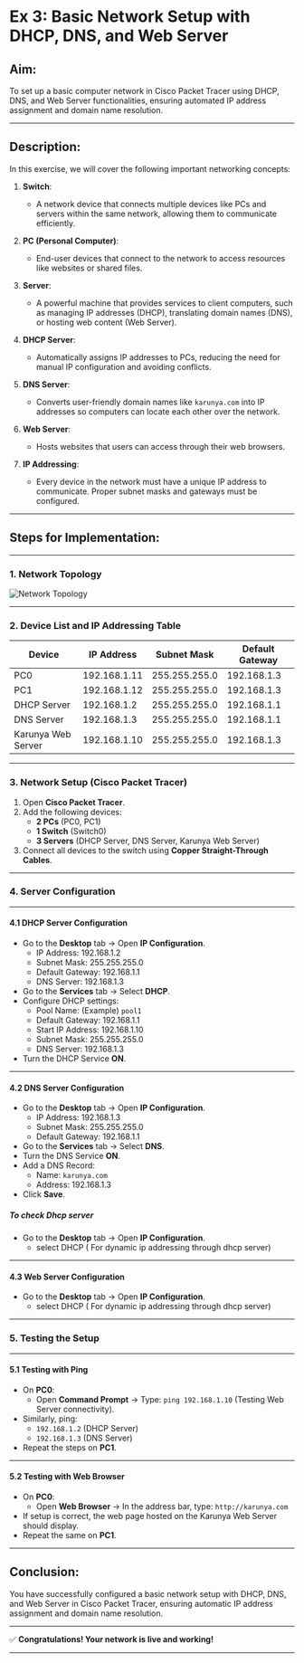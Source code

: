 # Ex 3: Basic Network Setup with DHCP, DNS, and Web Server

## Aim:
To set up a basic computer network in Cisco Packet Tracer using DHCP, DNS, and Web Server functionalities, ensuring automated IP address assignment and domain name resolution.

---

## Description:
In this exercise, we will cover the following important networking concepts:

1. **Switch**:  
   - A network device that connects multiple devices like PCs and servers within the same network, allowing them to communicate efficiently.

2. **PC (Personal Computer)**:  
   - End-user devices that connect to the network to access resources like websites or shared files.

3. **Server**:  
   - A powerful machine that provides services to client computers, such as managing IP addresses (DHCP), translating domain names (DNS), or hosting web content (Web Server).

4. **DHCP Server**:  
   - Automatically assigns IP addresses to PCs, reducing the need for manual IP configuration and avoiding conflicts.

5. **DNS Server**:  
   - Converts user-friendly domain names like `karunya.com` into IP addresses so computers can locate each other over the network.

6. **Web Server**:  
   - Hosts websites that users can access through their web browsers.

7. **IP Addressing**:  
   - Every device in the network must have a unique IP address to communicate. Proper subnet masks and gateways must be configured.

---

## Steps for Implementation:

---

### 1. Network Topology

![Network Topology](./246b38fc-16de-4a32-8b9c-4ee0b7769a9b.png)

---

### 2. Device List and IP Addressing Table

| Device             | IP Address      | Subnet Mask       | Default Gateway  |
|--------------------|-----------------|-------------------|------------------|
| PC0                | 192.168.1.11     | 255.255.255.0     | 192.168.1.3      |
| PC1                | 192.168.1.12     | 255.255.255.0     | 192.168.1.3      |
| DHCP Server        | 192.168.1.2      | 255.255.255.0     | 192.168.1.1      |
| DNS Server         | 192.168.1.3      | 255.255.255.0     | 192.168.1.1      |
| Karunya Web Server | 192.168.1.10     | 255.255.255.0     | 192.168.1.3      |

---

### 3. Network Setup (Cisco Packet Tracer)

1. Open **Cisco Packet Tracer**.
2. Add the following devices:
   - **2 PCs** (PC0, PC1)
   - **1 Switch** (Switch0)
   - **3 Servers** (DHCP Server, DNS Server, Karunya Web Server)
3. Connect all devices to the switch using **Copper Straight-Through Cables**.

---

### 4. Server Configuration

---

#### 4.1 DHCP Server Configuration

- Go to the **Desktop** tab → Open **IP Configuration**.
  - IP Address: 192.168.1.2
  - Subnet Mask: 255.255.255.0
  - Default Gateway: 192.168.1.1
  - DNS Server: 192.168.1.3
- Go to the **Services** tab → Select **DHCP**.
- Configure DHCP settings:
  - Pool Name: (Example) `pool1`
  - Default Gateway: 192.168.1.1
  - Start IP Address: 192.168.1.10
  - Subnet Mask: 255.255.255.0
  - DNS Server: 192.168.1.3
- Turn the DHCP Service **ON**.

---

#### 4.2 DNS Server Configuration

- Go to the **Desktop** tab → Open **IP Configuration**.
  - IP Address: 192.168.1.3
  - Subnet Mask: 255.255.255.0
  - Default Gateway: 192.168.1.1
- Go to the **Services** tab → Select **DNS**.
- Turn the DNS Service **ON**.
- Add a DNS Record:
  - Name: `karunya.com`
  - Address: 192.168.1.3
- Click **Save**.

##### To check Dhcp server
- Go to the **Desktop** tab → Open **IP Configuration**.
    - select DHCP ( For dynamic ip addressing through dhcp server)

---

#### 4.3 Web Server Configuration

- Go to the **Desktop** tab → Open **IP Configuration**.
    - select DHCP ( For dynamic ip addressing through dhcp server)

---

### 5. Testing the Setup

---

#### 5.1 Testing with Ping

- On **PC0**:
  - Open **Command Prompt** → Type: `ping 192.168.1.10` (Testing Web Server connectivity).
- Similarly, ping:
  - `192.168.1.2` (DHCP Server)
  - `192.168.1.3` (DNS Server)
- Repeat the steps on **PC1**.

---

#### 5.2 Testing with Web Browser

- On **PC0**:
  - Open **Web Browser** → In the address bar, type: `http://karunya.com`
- If setup is correct, the web page hosted on the Karunya Web Server should display.
- Repeat the same on **PC1**.

---

## Conclusion:
You have successfully configured a basic network setup with DHCP, DNS, and Web Server in Cisco Packet Tracer, ensuring automatic IP address assignment and domain name resolution.

---

✅ **Congratulations! Your network is live and working!**

---